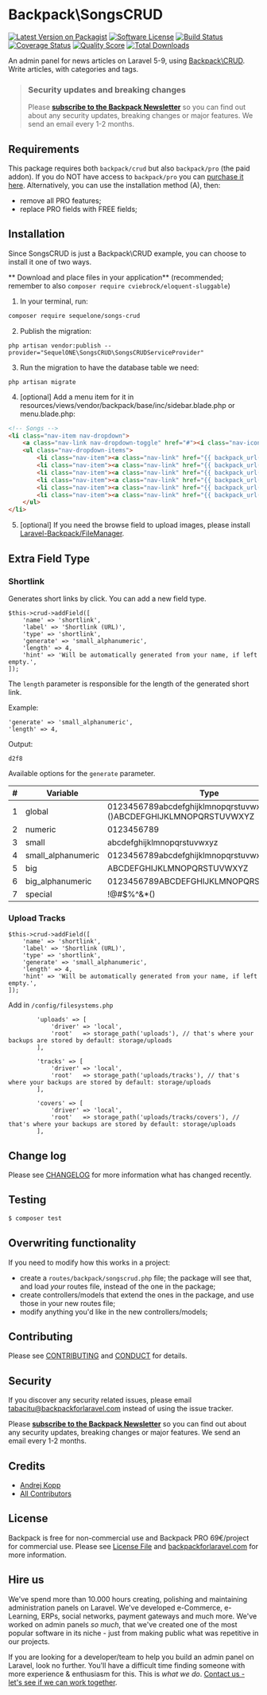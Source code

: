 # Backpack\SongsCRUD

[![Latest Version on Packagist][ico-version]][link-packagist]
[![Software License][ico-license]](LICENSE.md)
[![Build Status][ico-travis]][link-travis]
[![Coverage Status][ico-scrutinizer]][link-scrutinizer]
[![Quality Score][ico-code-quality]][link-code-quality]
[![Total Downloads][ico-downloads]][link-downloads]

An admin panel for news articles on Laravel 5-9, using [Backpack\CRUD](https://github.com/Laravel-Backpack/crud). Write articles, with categories and tags.


> ### Security updates and breaking changes
> Please **[subscribe to the Backpack Newsletter](http://backpackforlaravel.com/newsletter)** so you can find out about any security updates, breaking changes or major features. We send an email every 1-2 months.



## Requirements

This package requires both `backpack/crud` but also `backpack/pro` (the paid addon). If you do NOT have access to `backpack/pro` you can [purchase it here](https://backpackforlaravel.com/pricing). Alternatively, you can use the installation method (A), then:
- remove all PRO features;
- replace PRO fields with FREE fields;


## Installation

Since SongsCRUD is just a Backpack\CRUD example, you can choose to install it one of two ways.

** Download and place files in your application** (recommended; remember to also ```composer require cviebrock/eloquent-sluggable```)

1) In your terminal, run:

``` bash
composer require sequelone/songs-crud
```

2) Publish the migration:

```
php artisan vendor:publish --provider="SequelONE\SongsCRUD\SongsCRUDServiceProvider"
```

3) Run the migration to have the database table we need:

```
php artisan migrate
```

4) [optional] Add a menu item for it in resources/views/vendor/backpack/base/inc/sidebar.blade.php or menu.blade.php:

```html
<!-- Songs -->
<li class="nav-item nav-dropdown">
    <a class="nav-link nav-dropdown-toggle" href="#"><i class="nav-icon la la-diamond"></i>{{ trans('songs-crud::songscrud.music') }}</a>
    <ul class="nav-dropdown-items">
        <li class="nav-item"><a class="nav-link" href="{{ backpack_url('songs/releases') }}"><i class="nav-icon la la-microphone"></i> {{ trans('songs-crud::songscrud.releases') }}</a></li>
        <li class="nav-item"><a class="nav-link" href="{{ backpack_url('songs/labels') }}"><i class="nav-icon la la-star"></i> {{ trans('songs-crud::songscrud.labels') }}</a></li>
        <li class="nav-item"><a class="nav-link" href="{{ backpack_url('songs/artists') }}"><i class="nav-icon la la-users"></i> {{ trans('songs-crud::songscrud.artists') }}</a></li>
        <li class="nav-item"><a class="nav-link" href="{{ backpack_url('songs/types') }}"><i class="nav-icon la la-check-square-o"></i> {{ trans('songs-crud::songscrud.types') }}</a></li>
        <li class="nav-item"><a class="nav-link" href="{{ backpack_url('songs/genres') }}"><i class="nav-icon la la-list-ul"></i> {{ trans('songs-crud::songscrud.genres') }}</a></li>
        <li class="nav-item"><a class="nav-link" href="{{ backpack_url('songs') }}"><i class="nav-icon la la-music"></i> {{ trans('songs-crud::songscrud.tracks') }}</a></li>
    </ul>
</li>
```

5) [optional] If you need the browse field to upload images, please install [Laravel-Backpack/FileManager](https://github.com/Laravel-Backpack/FileManager#installation).

## Extra Field Type

### Shortlink

Generates short links by click. You can add a new field type.

```
$this->crud->addField([
    'name' => 'shortlink',
    'label' => 'Shortlink (URL)',
    'type' => 'shortlink',
    'generate' => 'small_alphanumeric',
    'length' => 4,
    'hint' => 'Will be automatically generated from your name, if left empty.',
]);
```

The `length` parameter is responsible for the length of the generated short link. 

Example:
```
'generate' => 'small_alphanumeric',
'length' => 4,
```

Output:

```
d2f8
```

Available options for the `generate` parameter.

| **#** | **Variable**       | **Type**                                                                 |
|-------|--------------------|--------------------------------------------------------------------------|
| 1     | global             | 0123456789abcdefghijklmnopqrstuvwxyz!@#$%^&*()ABCDEFGHIJKLMNOPQRSTUVWXYZ |
| 2     | numeric            | 0123456789                                                               |
| 3     | small              | abcdefghijklmnopqrstuvwxyz                                               |
| 4     | small_alphanumeric | 0123456789abcdefghijklmnopqrstuvwxyz                                     |
| 5     | big                | ABCDEFGHIJKLMNOPQRSTUVWXYZ                                               |
| 6     | big_alphanumeric   | 0123456789ABCDEFGHIJKLMNOPQRSTUVWXYZ                                     |
| 7     | special            | !@#$%^&*()                                                               |

### Upload Tracks

```
$this->crud->addField([
    'name' => 'shortlink',
    'label' => 'Shortlink (URL)',
    'type' => 'shortlink',
    'generate' => 'small_alphanumeric',
    'length' => 4,
    'hint' => 'Will be automatically generated from your name, if left empty.',
]);
```

Add in `/config/filesystems.php`

```
        'uploads' => [
            'driver' => 'local',
            'root'   => storage_path('uploads'), // that's where your backups are stored by default: storage/uploads
        ],

        'tracks' => [
            'driver' => 'local',
            'root'   => storage_path('uploads/tracks'), // that's where your backups are stored by default: storage/uploads
        ],

        'covers' => [
            'driver' => 'local',
            'root'   => storage_path('uploads/tracks/covers'), // that's where your backups are stored by default: storage/uploads
        ],
```

## Change log

Please see [CHANGELOG](CHANGELOG.md) for more information what has changed recently.

## Testing

``` bash
$ composer test
```

## Overwriting functionality

If you need to modify how this works in a project: 
- create a ```routes/backpack/songscrud.php``` file; the package will see that, and load _your_ routes file, instead of the one in the package; 
- create controllers/models that extend the ones in the package, and use those in your new routes file;
- modify anything you'd like in the new controllers/models;

## Contributing

Please see [CONTRIBUTING](CONTRIBUTING.md) and [CONDUCT](CONDUCT.md) for details.

## Security

If you discover any security related issues, please email tabacitu@backpackforlaravel.com instead of using the issue tracker.

Please **[subscribe to the Backpack Newsletter](http://backpackforlaravel.com/newsletter)** so you can find out about any security updates, breaking changes or major features. We send an email every 1-2 months.

## Credits

- [Andrej Kopp][link-author]
- [All Contributors][link-contributors]

## License

Backpack is free for non-commercial use and Backpack PRO 69€/project for commercial use. Please see [License File](LICENSE.md) and [backpackforlaravel.com](https://backpackforlaravel.com/#pricing) for more information.

## Hire us

We've spend more than 10.000 hours creating, polishing and maintaining administration panels on Laravel. We've developed e-Commerce, e-Learning, ERPs, social networks, payment gateways and much more. We've worked on admin panels _so much_, that we've created one of the most popular software in its niche - just from making public what was repetitive in our projects.

If you are looking for a developer/team to help you build an admin panel on Laravel, look no further. You'll have a difficult time finding someone with more experience & enthusiasm for this. This is _what we do_. [Contact us - let's see if we can work together](https://backpackforlaravel.com/need-freelancer-or-development-team).


[ico-version]: https://img.shields.io/packagist/v/sequelone/SongsCRUD.svg?style=flat-square
[ico-license]: https://img.shields.io/badge/license-dual-blue?style=flat-square
[ico-travis]: https://img.shields.io/travis/Laravel-Backpack/sequelone/master.svg?style=flat-square
[ico-scrutinizer]: https://img.shields.io/scrutinizer/coverage/g/sequelone/SongsCRUD.svg?style=flat-square
[ico-code-quality]: https://img.shields.io/scrutinizer/g/sequelone/SongsCRUD.svg?style=flat-square
[ico-downloads]: https://img.shields.io/packagist/dt/sequelone/SongsCRUD.svg?style=flat-square

[link-packagist]: https://packagist.org/packages/sequelone/SongsCRUD
[link-travis]: https://travis-ci.org/sequelone/SongsCRUD
[link-scrutinizer]: https://scrutinizer-ci.com/g/sequelone/SongsCRUD/code-structure
[link-code-quality]: https://scrutinizer-ci.com/g/sequelone/SongsCRUD
[link-downloads]: https://packagist.org/packages/sequelone/SongsCRUD
[link-author]: https://github.com/SequelONE
[link-contributors]: ../../contributors
